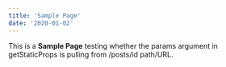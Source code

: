 ```yaml
---
title: 'Sample Page'
date: '2020-01-02'
---
```


This is a **Sample Page** testing whether the params argument in getStaticProps is pulling from /posts/id path/URL.